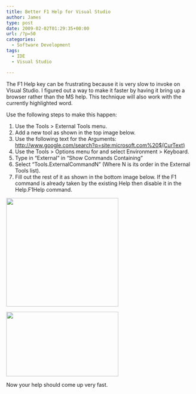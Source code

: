 ```yaml
---
title: Better F1 Help for Visual Studio
author: James
type: post
date: 2009-02-02T01:29:35+00:00
url: /?p=50
categories:
  - Software Development
tags:
  - IDE
  - Visual Studio

---
```

The F1 Help key can be frustrating because it is very slow to invoke on Visual Studio. I figured out a way to make it faster by having it bring up a browser rather than the MS help. This technique will also work with the currently highlighted word.

Use the following steps to make this happen:

  1. Use the Tools > External Tools menu.
  2. Add a new tool as shown in the top image below.
  3. Use the following text for the Arguments: http://www.google.com/search?q=site:microsoft.com%20$(CurText)
  4. Use the Tools > Options menu for and select Environment > Keyboard.
  5. Type in &#8220;External&#8221; in &#8220;Show Commands Containing&#8221;
  6. Select &#8220;Tools.ExternalCommandN&#8221; (Where N is its order in the External Tools list).
  7. Fill out the rest of it as shown in the bottom image below. If the F1 command is already taken by the existing Help then disable it in the Help.F1Help command.

<a href="http://www.culbertsonexchange.com/wp/wp-content/uploads/2009/02/external_tools.png" target="_blank"><img src="http://www.culbertsonexchange.com/wp/wp-content/uploads/2009/02/external_tools-300x291.png" alt="" width="300" height="291" class="alignnone" /></a>

<a href="http://www.culbertsonexchange.com/wp/wp-content/uploads/2009/02/keymapping.png" target="_blank"><img src="http://www.culbertsonexchange.com/wp/wp-content/uploads/2009/02/keymapping-300x173.png" alt="" width="300" height="173" class="alignnone" /></a>

Now your help should come up very fast.